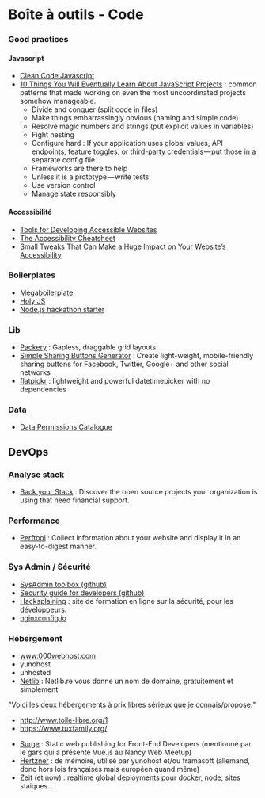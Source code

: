 # Boîte à outils - Code

### Good practices

#### Javascript

- [Clean Code Javascript](https://github.com/ryanmcdermott/clean-code-javascript)
- [10 Things You Will Eventually Learn About JavaScript Projects](https://blog.usejournal.com/10-things-you-will-eventually-learn-about-javascript-projects-efd7646b958a) : common patterns that made working on even the most uncoordinated projects somehow manageable.
	- Divide and conquer (split code in files)
	- Make things embarrassingly obvious (naming and simple code)
	- Resolve magic numbers and strings (put explicit values in variables)
	- Fight nesting
	- Configure hard : If your application uses global values, API endpoints, feature toggles, or third-party credentials — put those in a separate config file.
	- Frameworks are there to help
	- Unless it is a prototype — write tests
	- Use version control
	- Manage state responsibly


#### Accessibilité
- [Tools for Developing Accessible Websites](https://bitsofco.de/tools-for-developing-accessible-websites/)
- [The Accessibility Cheatsheet](https://bitsofco.de/the-accessibility-cheatsheet/)
- [Small Tweaks That Can Make a Huge Impact on Your Website’s Accessibility](https://css-tricks.com/small-tweaks-can-make-huge-impact-websites-accessibility/)

### Boilerplates

* [Megaboilerplate](http://megaboilerplate.com/)
* [Holy JS](https://github.com/holyjs/holyjs)
* [Node.js hackathon starter](https://github.com/sahat/hackathon-starter)

### Lib

- [Packery](http://packery.metafizzy.co/) : Gapless, draggable grid layouts
- [Simple Sharing Buttons Generator](https://simplesharingbuttons.com) : Create light-weight, mobile-friendly sharing buttons for Facebook, Twitter, Google+ and other social networks
- [flatpickr](https://github.com/chmln/flatpickr) : lightweight and powerful datetimepicker with no dependencies

### Data

- [Data Permissions Catalogue](https://catalogue.projectsbyif.com/)

## DevOps

### Analyse stack

- [Back your Stack](https://backyourstack.com/) : Discover the open source projects your organization is using that need financial support.

### Performance
- [Perftool](http://performance-tool.devbridge.com/) : Collect information about your website and display it in an easy-to-digest manner.

### Sys Admin / Sécurité

- [SysAdmin toolbox (github)](https://github.com/skhaen/sysadmin-toolbox)
- [Security guide for developers (github)](https://github.com/FallibleInc/security-guide-for-developers)
- [Hacksplaining](https://www.hacksplaining.com/) : site de formation en ligne sur la sécurité, pour les développeurs.
- [nginxconfig.io](https://nginxconfig.io/)

### Hébergement

- www.000webhost.com
- yunohost
- unhosted
- [Netlib](https://netlib.re/) : Netlib.re vous donne un nom de domaine, gratuitement et simplement

"Voici les deux hébergements à prix libres sérieux que je connais/propose:"
* http://www.toile-libre.org/1
* https://www.tuxfamily.org/

- [Surge](http://surge.sh/) : Static web publishing for Front-End Developers (mentionné par le gars qui a présenté Vue.js au Nancy Web Meetup)
- [Hertzner](https://www.hetzner.com) : de mémoire, utilisé par yunohost et/ou framasoft (allemand, donc hors lois françaises mais européen quand même)
- [Zeit](https://zeit.co) (et [now](https://zeit.co/now)) : realtime global deployments pour docker, node, sites staiques...
